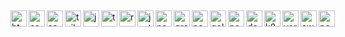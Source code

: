 ##
<div style="display:flex">
  <img align="left" alt="html5" width="26px" src="https://cdn.jsdelivr.net/gh/devicons/devicon@latest/icons/html5/html5-original.svg" />
  <img align="left" alt="css" width="26px" src="https://cdn.jsdelivr.net/gh/devicons/devicon@latest/icons/css3/css3-original.svg" />
  <img align="left" alt="sass" width="26px" src="https://cdn.jsdelivr.net/gh/devicons/devicon@latest/icons/sass/sass-original.svg" />
  <img align="left" alt="tailwind" width="26px" src="https://cdn.jsdelivr.net/gh/devicons/devicon@latest/icons/tailwindcss/tailwindcss-original.svg" />
  <img align="left" alt="javascrip" width="26px" src="https://cdn.jsdelivr.net/gh/devicons/devicon@latest/icons/javascript/javascript-original.svg" />
  <img align="left" alt="typescript" width="26px" src="https://cdn.jsdelivr.net/gh/devicons/devicon@latest/icons/typescript/typescript-original.svg" />
  <img align="left" alt="react" width="26px" src="https://cdn.jsdelivr.net/gh/devicons/devicon@latest/icons/react/react-original.svg" />
  <img align="left" alt="jest" width="26px" src="https://cdn.jsdelivr.net/gh/devicons/devicon@latest/icons/jest/jest-plain.svg" />
  <img align="left" alt="nextjs" width="26px" src="https://cdn.jsdelivr.net/gh/devicons/devicon@latest/icons/nextjs/nextjs-original.svg" />
  <img align="left" alt="graphql" width="26px" src="https://cdn.jsdelivr.net/gh/devicons/devicon@latest/icons/graphql/graphql-plain.svg" />
  <img align="left" alt="nodejs" width="26px" src="https://cdn.jsdelivr.net/gh/devicons/devicon@latest/icons/nodejs/nodejs-original.svg" />
  <img align="left" alt="golang" width="26px" src="https://cdn.jsdelivr.net/gh/devicons/devicon@latest/icons/go/go-original.svg" />
  <img align="left" alt="postgresql" width="26px" src="https://cdn.jsdelivr.net/gh/devicons/devicon@latest/icons/postgresql/postgresql-original.svg" />
  <img align="left" alt="docker" width="26px" src="https://cdn.jsdelivr.net/gh/devicons/devicon@latest/icons/docker/docker-original.svg" />
  <img align="left" alt="k8s" width="26px" src="https://cdn.jsdelivr.net/gh/devicons/devicon@latest/icons/kubernetes/kubernetes-original.svg" />
  <img align="left" alt="vercel" width="26px" src="https://cdn.jsdelivr.net/gh/devicons/devicon@latest/icons/vercel/vercel-original.svg" />
  <img align="left" alt="aws" width="26px" src="https://cdn.jsdelivr.net/gh/devicons/devicon@latest/icons/amazonwebservices/amazonwebservices-original-wordmark.svg" />
  <img align="left" alt="postman" width="26px" src="https://cdn.jsdelivr.net/gh/devicons/devicon@latest/icons/postman/postman-original.svg" />
</div>


